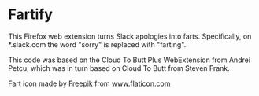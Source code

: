 # Fartify

This Firefox web extension turns Slack apologies into farts. Specifically, on *.slack.com the word "sorry" is replaced with "farting".

This code was based on the Cloud To Butt Plus WebExtension from Andrei Petcu, which was in turn based on Cloud To Butt from Steven Frank.

Fart icon made by [Freepik](http://www.freepik.com/) from www.flaticon.com
